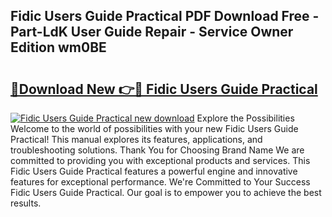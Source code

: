 ## Fidic Users Guide Practical PDF Download Free - Part-LdK User Guide Repair - Service Owner Edition wm0BE

# <h2><a href="http://bc6199.oget.top/?id=Fidic+Users+Guide+Practical">🔗Download New 👉🔴 Fidic Users Guide Practical</a></h2>

[![Fidic Users Guide Practical new download](https://i.imgur.com/5g1atiW.png)](http://bc6199.oget.top/?id=Fidic+Users+Guide+Practical)
Explore the Possibilities Welcome to the world of possibilities with your new Fidic Users Guide Practical! This manual explores its features, applications, and troubleshooting solutions. Thank You for Choosing Brand Name We are committed to providing you with exceptional products and services. This Fidic Users Guide Practical features a powerful engine and innovative features for exceptional performance. We're Committed to Your Success Fidic Users Guide Practical. Our goal is to empower you to achieve the best results.
